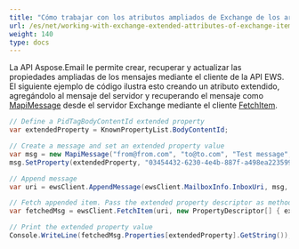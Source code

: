 ```yaml
---
title: "Cómo trabajar con los atributos ampliados de Exchange de los artículos de Exchange"
url: /es/net/working-with-exchange-extended-attributes-of-exchange-items/
weight: 140
type: docs
---
```



La API Aspose.Email le permite crear, recuperar y actualizar las propiedades ampliadas de los mensajes mediante el cliente de la API EWS. El siguiente ejemplo de código ilustra esto creando un atributo extendido, agregándolo al mensaje del servidor y recuperando el mensaje como [MapiMessage](https://reference.aspose.com/email/net/aspose.email.mapi/mapimessage/) desde el servidor Exchange mediante el cliente [FetchItem](https://reference.aspose.com/email/net/aspose.email.clients.exchange.webservice/iewsclient/fetchitem/).

```csharp
// Define a PidTagBodyContentId extended property
var extendedProperty = KnownPropertyList.BodyContentId;

// Create a message and set an extended property value
var msg = new MapiMessage("from@from.com", "to@to.com", "Test message", "This is a test message");
msg.SetProperty(extendedProperty, "03454432-6230-4e4b-887f-a498ea223599");

// Append message
var uri = ewsClient.AppendMessage(ewsClient.MailboxInfo.InboxUri, msg, true);

// Fetch appended item. Pass the extended property descriptor as method parameter.
var fetchedMsg = ewsClient.FetchItem(uri, new PropertyDescriptor[] { extendedProperty });

// Print the extended property value
Console.WriteLine(fetchedMsg.Properties[extendedProperty].GetString());
```